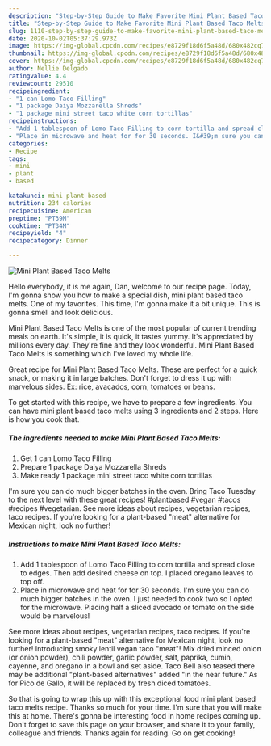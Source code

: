 ```yaml
---
description: "Step-by-Step Guide to Make Favorite Mini Plant Based Taco Melts"
title: "Step-by-Step Guide to Make Favorite Mini Plant Based Taco Melts"
slug: 1110-step-by-step-guide-to-make-favorite-mini-plant-based-taco-melts
date: 2020-10-02T05:37:29.973Z
image: https://img-global.cpcdn.com/recipes/e8729f18d6f5a48d/680x482cq70/mini-plant-based-taco-melts-recipe-main-photo.jpg
thumbnail: https://img-global.cpcdn.com/recipes/e8729f18d6f5a48d/680x482cq70/mini-plant-based-taco-melts-recipe-main-photo.jpg
cover: https://img-global.cpcdn.com/recipes/e8729f18d6f5a48d/680x482cq70/mini-plant-based-taco-melts-recipe-main-photo.jpg
author: Nellie Delgado
ratingvalue: 4.4
reviewcount: 29510
recipeingredient:
- "1 can Lomo Taco Filling"
- "1 package Daiya Mozzarella Shreds"
- "1 package mini street taco white corn tortillas"
recipeinstructions:
- "Add 1 tablespoon of Lomo Taco Filling to corn tortilla and spread close to edges. Then add desired cheese on top. I placed oregano leaves to top off."
- "Place in microwave and heat for for 30 seconds. I&#39;m sure you can do much bigger batches in the oven. I just needed to cook two so I opted for the microwave. Placing half a sliced avocado or tomato on the side would be marvelous!"
categories:
- Recipe
tags:
- mini
- plant
- based

katakunci: mini plant based 
nutrition: 234 calories
recipecuisine: American
preptime: "PT39M"
cooktime: "PT34M"
recipeyield: "4"
recipecategory: Dinner

---
```



![Mini Plant Based Taco Melts](https://img-global.cpcdn.com/recipes/e8729f18d6f5a48d/680x482cq70/mini-plant-based-taco-melts-recipe-main-photo.jpg)

Hello everybody, it is me again, Dan, welcome to our recipe page. Today, I'm gonna show you how to make a special dish, mini plant based taco melts. One of my favorites. This time, I'm gonna make it a bit unique. This is gonna smell and look delicious.

Mini Plant Based Taco Melts is one of the most popular of current trending meals on earth. It's simple, it is quick, it tastes yummy. It's appreciated by millions every day. They're fine and they look wonderful. Mini Plant Based Taco Melts is something which I've loved my whole life.

Great recipe for Mini Plant Based Taco Melts. These are perfect for a quick snack, or making it in large batches. Don&#39;t forget to dress it up with marvelous sides. Ex: rice, avacados, corn, tomatoes or beans.


To get started with this recipe, we have to prepare a few ingredients. You can have mini plant based taco melts using 3 ingredients and 2 steps. Here is how you cook that.

<!--inarticleads1-->

##### The ingredients needed to make Mini Plant Based Taco Melts:

1. Get 1 can Lomo Taco Filling
1. Prepare 1 package Daiya Mozzarella Shreds
1. Make ready 1 package mini street taco white corn tortillas


I&#39;m sure you can do much bigger batches in the oven. Bring Taco Tuesday to the next level with these great recipes! #plantbased #vegan #tacos #recipes #vegetarian. See more ideas about recipes, vegetarian recipes, taco recipes. If you&#39;re looking for a plant-based &#34;meat&#34; alternative for Mexican night, look no further! 

<!--inarticleads2-->

##### Instructions to make Mini Plant Based Taco Melts:

1. Add 1 tablespoon of Lomo Taco Filling to corn tortilla and spread close to edges. Then add desired cheese on top. I placed oregano leaves to top off.
1. Place in microwave and heat for for 30 seconds. I&#39;m sure you can do much bigger batches in the oven. I just needed to cook two so I opted for the microwave. Placing half a sliced avocado or tomato on the side would be marvelous!


See more ideas about recipes, vegetarian recipes, taco recipes. If you&#39;re looking for a plant-based &#34;meat&#34; alternative for Mexican night, look no further! Introducing smoky lentil vegan taco &#34;meat&#34;! Mix dried minced onion (or onion powder), chili powder, garlic powder, salt, paprika, cumin, cayenne, and oregano in a bowl and set aside. Taco Bell also teased there may be additional &#34;plant-based alternatives&#34; added &#34;in the near future.&#34; As for Pico de Gallo, it will be replaced by fresh diced tomatoes. 

So that is going to wrap this up with this exceptional food mini plant based taco melts recipe. Thanks so much for your time. I'm sure that you will make this at home. There's gonna be interesting food in home recipes coming up. Don't forget to save this page on your browser, and share it to your family, colleague and friends. Thanks again for reading. Go on get cooking!
